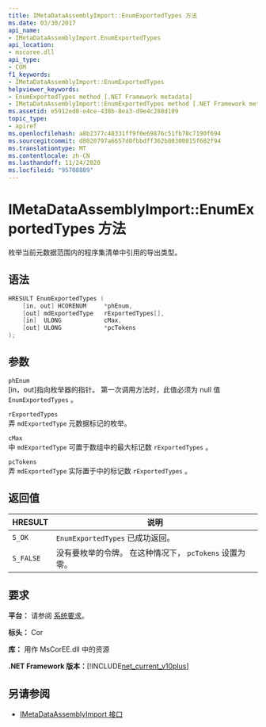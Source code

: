 ```yaml
---
title: IMetaDataAssemblyImport::EnumExportedTypes 方法
ms.date: 03/30/2017
api_name:
- IMetaDataAssemblyImport.EnumExportedTypes
api_location:
- mscoree.dll
api_type:
- COM
f1_keywords:
- IMetaDataAssemblyImport::EnumExportedTypes
helpviewer_keywords:
- EnumExportedTypes method [.NET Framework metadata]
- IMetaDataAssemblyImport::EnumExportedTypes method [.NET Framework metadata]
ms.assetid: e5912ed8-e4ce-438b-8ea3-d9e4c288d109
topic_type:
- apiref
ms.openlocfilehash: a8b2377c48331ff9f0e69876c51fb78c7190f694
ms.sourcegitcommit: d8020797a6657d0fbbdff362b80300815f682f94
ms.translationtype: MT
ms.contentlocale: zh-CN
ms.lasthandoff: 11/24/2020
ms.locfileid: "95708889"
---
```

# <a name="imetadataassemblyimportenumexportedtypes-method"></a>IMetaDataAssemblyImport::EnumExportedTypes 方法

枚举当前元数据范围内的程序集清单中引用的导出类型。  
  
## <a name="syntax"></a>语法  
  
```cpp  
HRESULT EnumExportedTypes (  
    [in, out] HCORENUM     *phEnum,
    [out] mdExportedType   rExportedTypes[],
    [in]  ULONG            cMax,
    [out] ULONG            *pcTokens  
);  
```  
  
## <a name="parameters"></a>参数  

 `phEnum`  
 [in，out]指向枚举器的指针。 第一次调用方法时，此值必须为 null 值 `EnumExportedTypes` 。  
  
 `rExportedTypes`  
 弄 `mdExportedType` 元数据标记的枚举。  
  
 `cMax`  
 中 `mdExportedType` 可置于数组中的最大标记数 `rExportedTypes` 。  
  
 `pcTokens`  
 弄 `mdExportedType` 实际置于中的标记数 `rExportedTypes` 。  
  
## <a name="return-value"></a>返回值  
  
|HRESULT|说明|  
|-------------|-----------------|  
|`S_OK`|`EnumExportedTypes` 已成功返回。|  
|`S_FALSE`|没有要枚举的令牌。 在这种情况下， `pcTokens` 设置为零。|  
  
## <a name="requirements"></a>要求  

 **平台：** 请参阅 [系统要求](../../get-started/system-requirements.md)。  
  
 **标头：** Cor  
  
 **库：** 用作 MsCorEE.dll 中的资源  
  
 **.NET Framework 版本：**[!INCLUDE[net_current_v10plus](../../../../includes/net-current-v10plus-md.md)]  
  
## <a name="see-also"></a>另请参阅

- [IMetaDataAssemblyImport 接口](imetadataassemblyimport-interface.md)
